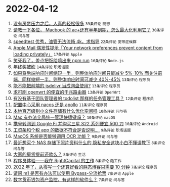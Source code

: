 # 2022-04-12

1. [没有房贷压力之后，人真的轻松很多](https://www.v2ex.com/t/846454) `39条评论` `随想`
1. [请教一下各位， Macbook 的 ac+还有半年到期，怎么最大化利用它？](https://www.v2ex.com/t/846412) `30条评论` `问与答`
1. [speedtest 优秀，油管无法流畅 4k，求指导](https://www.v2ex.com/t/846419) `22条评论` `宽带症候群`
1. [Apple Mail 偶发性提示「Your network preferences prevent content from loading privately」](https://www.v2ex.com/t/846453) `17条评论` `Apple`
1. [笑死我了，差点把饭给喷出来 npm run](https://www.v2ex.com/t/846466) `16条评论` `Node.js`
1. [年终奖被砍](https://www.v2ex.com/t/846426) `14条评论` `职场话题`
1. [如果将后端响应时间缩短一半，则整体响应时间只能减少 5%-10% 而关注前端，同样缩短一半，则整体响应时间可减少 40%-45%](https://www.v2ex.com/t/846463) `13条评论` `程序员`
1. [能不能把前端的 jsdelivr 当成网盘使用?](https://www.v2ex.com/t/846461) `13条评论` `程序员`
1. [求可刷 openwrt 的便宜的千兆路由器](https://www.v2ex.com/t/846427) `13条评论` `OpenWrt`
1. [有没有基于团队管理者的 todolist 那样的任务管理工具？](https://www.v2ex.com/t/846404) `12条评论` `程序员`
1. [配置中心采用 nacos 还是 apollo](https://www.v2ex.com/t/846438) `11条评论` `程序员`
1. [本地百万级别小文件存储有什么优化空间吗](https://www.v2ex.com/t/846470) `10条评论` `问与答`
1. [Mac 有办法全局统一管理快捷键吗？](https://www.v2ex.com/t/846411) `10条评论` `macOS`
1. [携号转网到 Google Fi 并购买三星 S22 系列便宜 500 刀](https://www.v2ex.com/t/846408) `10条评论` `Android`
1. [工资条和个税 app 的数据不符合是否说明....](https://www.v2ex.com/t/846449) `9条评论` `职场话题`
1. [MacOS 系统是否能够调用 OCR 功能？](https://www.v2ex.com/t/846410) `9条评论` `问与答`
1. [最近想买个 NAS 存储下照片资料什么的,隐私安全这块小白不懂请教下](https://www.v2ex.com/t/846474) `8条评论` `问与答`
1. [大家的房贷提前还款么？](https://www.v2ex.com/t/846472) `8条评论` `生活`
1. [程序员体验——我在 RightCapital 的工作](https://www.v2ex.com/t/846430) `8条评论` `酷工作`
1. [2022 年了，从零写一个还算好看的静态博客只需要 10 分钟](https://www.v2ex.com/t/846441) `7条评论` `程序员`
1. [请问 m1 是否有办法可以使用 Bypass-分流抢票](https://www.v2ex.com/t/846433) `7条评论` `Apple`
1. [数字货币钱包资产监控，有这样的软件么？](https://www.v2ex.com/t/846416) `7条评论` `问与答`
